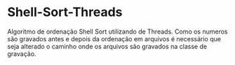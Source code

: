 # Shell-Sort-Threads
Algoritmo de ordenação Shell Sort utilizando de Threads. Como os numeros são gravados antes e depois da ordenação em arquivos é necessário que seja alterado o caminho onde os arquivos são gravados na classe de gravação.
